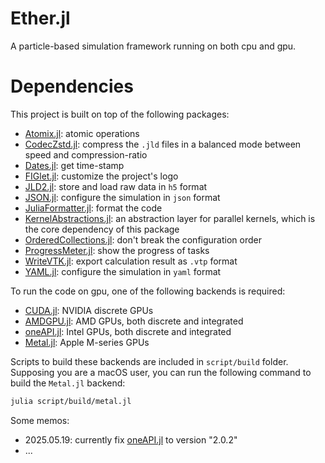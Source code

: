 # Ether.jl

A particle-based simulation framework running on both cpu and gpu.

# Dependencies

This project is built on top of the following packages:

- [Atomix.jl](https://github.com/JuliaConcurrent/Atomix.jl): atomic operations
- [CodecZstd.jl](https://github.com/JuliaIO/CodecZstd.jl): compress the `.jld` files in a balanced mode between speed and compression-ratio
- [Dates.jl](https://docs.julialang.org/en/v1/stdlib/Dates/#:~:text=The%20Dates%20module%20provides%20two%20types%20for%20working,respectively%3B%20both%20are%20subtypes%20of%20the%20abstract%20TimeType.): get time-stamp
- [FIGlet.jl](https://github.com/kdheepak/FIGlet.jl): customize the project's logo
- [JLD2.jl](https://github.com/JuliaIO/JLD2.jl): store and load raw data in `h5` format
- [JSON.jl](https://github.com/JuliaIO/JSON.jl): configure the simulation in `json` format
- [JuliaFormatter.jl](https://github.com/domluna/JuliaFormatter.jl): format the code
- [KernelAbstractions.jl](https://github.com/JuliaGPU/KernelAbstractions.jl): an abstraction layer for parallel kernels, which is the core dependency of this package
- [OrderedCollections.jl](https://github.com/JuliaCollections/OrderedCollections.jl): don't break the configuration order
- [ProgressMeter.jl](https://github.com/timholy/ProgressMeter.jl): show the progress of tasks
- [WriteVTK.jl](https://github.com/JuliaVTK/WriteVTK.jl): export calculation result as `.vtp` format
- [YAML.jl](https://github.com/JuliaData/YAML.jl): configure the simulation in `yaml` format

To run the code on gpu, one of the following backends is required:

- [CUDA.jl](https://github.com/JuliaGPU/CUDA.jl): NVIDIA discrete GPUs
- [AMDGPU.jl](https://github.com/JuliaGPU/AMDGPU.jl): AMD GPUs, both discrete and integrated
- [oneAPI.jl](https://github.com/JuliaGPU/oneAPI.jl): Intel GPUs, both discrete and integrated
- [Metal.jl](https://github.com/JuliaGPU/Metal.jl): Apple M-series GPUs

Scripts to build these backends are included in `script/build` folder. Supposing you are a macOS user, you can run the following command to build the `Metal.jl` backend:

```bash
julia script/build/metal.jl
```

Some memos:

- 2025.05.19: currently fix [oneAPI.jl](https://github.com/JuliaGPU/oneAPI.jl) to version "2.0.2"
- ...